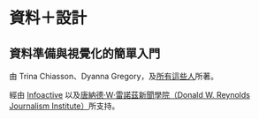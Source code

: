 <!--
Sections hidden for Gitbook publishing
	<section data-type="titlepage">
Also, parameter replaced with text
	<h1>{{ title }}</h1>-->
<h1>資料＋設計</h1>

<h2>資料準備與視覺化的簡單入門</h2>

<div class="credits">
  <p class="author">由 Trina Chiasson、Dyanna Gregory，及<span class="contributors"><a href="acknowledgments01.html">所有這些人</a></span>所著。</p>
  <p>經由 <a href="https://infoactive.co/" target="_blank">Infoactive</a> 以及<a href="http://www.rjionline.org/" target="_blank">唐納德·W·雷諾茲新聞學院（Donald W. Reynolds Journalism Institute）</a>所支持。</p>
</div>
<!--/section>-->
